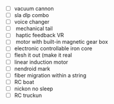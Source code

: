 - [ ] vacuum cannon
- [ ] ‌sla dlp combo
- [ ] ‌voice changer
- [ ] ‌ mechanical tail
- [ ] ‌ haptic feedback VR
- [ ] ‌ motor with built-in magnetic gear box
- [ ] ‌electronic controllable iron core
- [ ] ‌flesh it out (make it real
- [ ] ‌linear induction motor 
- [ ] ‌nendroid mark
- [ ] ‌fiber migration within a string
- [ ] ‌RC boat
- [ ] ‌nickon no sleep
- [ ] RC truckun